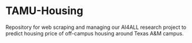 # TAMU-Housing
Repository for web scraping and managing our AI4ALL research project to predict housing price of off-campus housing around Texas A&amp;M campus.
